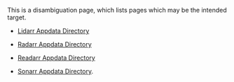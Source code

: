 This is a disambiguation page, which lists pages which may be the
intended target.

-   [Lidarr Appdata
    Directory](Lidarr_Troubleshooting#AppData_Directory "wikilink")

<!-- -->

-   [Radarr Appdata
    Directory](Radarr_Troubleshooting#AppData_Directory "wikilink")

<!-- -->

-   [Readarr Appdata
    Directory](Readarr_Troubleshooting#AppData_Directory "wikilink")

<!-- -->

-   [Sonarr Appdata
    Directory](Sonarr_Troubleshooting#AppData_Directory "wikilink").
